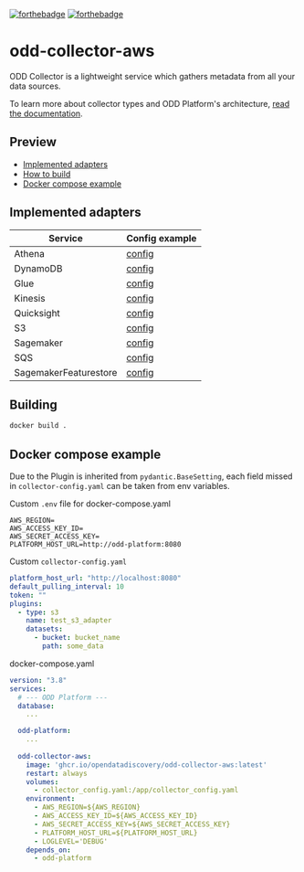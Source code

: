 [![forthebadge](https://forthebadge.com/images/badges/built-with-love.svg)](https://forthebadge.com)
[![forthebadge](https://forthebadge.com/images/badges/for-you.svg)](https://forthebadge.com)
# odd-collector-aws
ODD Collector is a lightweight service which gathers metadata from all your data sources.

To learn more about collector types and ODD Platform's architecture, [read the documentation](https://docs.opendatadiscovery.org/architecture).

## Preview
 - [Implemented adapters](#implemented-adapters)
 - [How to build](#building)
 - [Docker compose example](#docker-compose-example)

## Implemented adapters
| Service                                                      | Config example                                        |
|--------------------------------------------------------------|-------------------------------------------------------|
| Athena                 <a name="athena"></a>                 | [config](config_examples/athena.yaml)                 |
| DynamoDB               <a name="dynamodb"></a>               | [config](config_examples/dynamodb.yaml)               |
| Glue                   <a name="glue"></a>                   | [config](config_examples/glue.yaml)                   |
| Kinesis                <a name="kinesis"></a>                | [config](config_examples/kinesis.yaml)                |
| Quicksight             <a name="quicksight"></a>             | [config](config_examples/quicksight.yaml)             |
| S3                     <a name="s3"></a>                     | [config](config_examples/s3.yaml)                     |
| Sagemaker              <a name="sagemaker"></a>              | [config](config_examples/sagemaker.yaml)              |
| SQS                    <a name="sqs"></a>                    | [config](config_examples/sqs.yaml)                    |
| SagemakerFeaturestore  <a name="sagemaker-featurestore"></a> | [config](config_examples/sagemaker_featurestore.yaml) |



## Building
```bash
docker build .
```

## Docker compose example
Due to the Plugin is inherited from `pydantic.BaseSetting`, each field missed in `collector-config.yaml` can be taken from env variables.

Custom `.env` file for docker-compose.yaml
```
AWS_REGION=
AWS_ACCESS_KEY_ID=
AWS_SECRET_ACCESS_KEY=
PLATFORM_HOST_URL=http://odd-platform:8080
```

Custom `collector-config.yaml`
```yaml
platform_host_url: "http://localhost:8080"
default_pulling_interval: 10
token: ""
plugins:
  - type: s3
    name: test_s3_adapter
    datasets:
      - bucket: bucket_name
        path: some_data
```

docker-compose.yaml
```yaml
version: "3.8"
services:
  # --- ODD Platform ---
  database:
    ...

  odd-platform:
    ...
  
  odd-collector-aws:
    image: 'ghcr.io/opendatadiscovery/odd-collector-aws:latest'
    restart: always
    volumes:
      - collector_config.yaml:/app/collector_config.yaml
    environment:
      - AWS_REGION=${AWS_REGION}
      - AWS_ACCESS_KEY_ID=${AWS_ACCESS_KEY_ID}
      - AWS_SECRET_ACCESS_KEY=${AWS_SECRET_ACCESS_KEY}
      - PLATFORM_HOST_URL=${PLATFORM_HOST_URL}
      - LOGLEVEL='DEBUG'
    depends_on:
      - odd-platform
```
